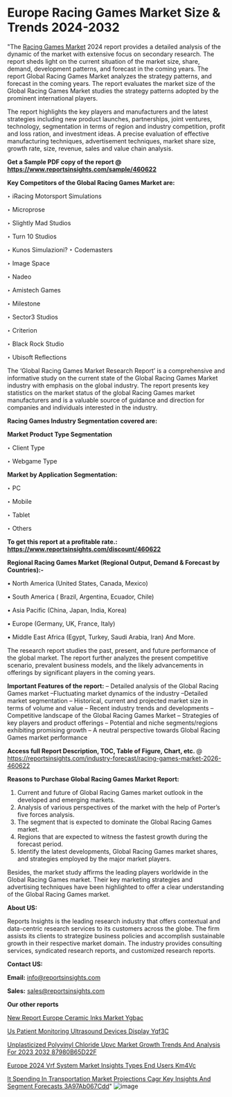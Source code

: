 # Europe Racing Games Market Size & Trends 2024-2032

"The <a href=https://www.reportsinsights.com/sample/460622>Racing Games Market</a> 2024 report provides a detailed analysis of the dynamic of the market with extensive focus on secondary research. The report sheds light on the current situation of the market size, share, demand, development patterns, and forecast in the coming years. The report Global Racing Games Market analyzes the strategy patterns, and forecast in the coming years. The report evaluates the market size of the Global Racing Games Market studies the strategy patterns adopted by the prominent international players.

The report highlights the key players and manufacturers and the latest strategies including new product launches, partnerships, joint ventures, technology, segmentation in terms of region and industry competition, profit and loss ration, and investment ideas. A precise evaluation of effective manufacturing techniques, advertisement techniques, market share size, growth rate, size, revenue, sales and value chain analysis.

<strong>Get a Sample PDF copy of the report @ <a href=https://www.reportsinsights.com/sample/460622 style=color:#0000ff;>https://www.reportsinsights.com/sample/460622</a></strong>

<strong>Key Competitors of the Global Racing Games Market are:</strong>

‣ iRacing Motorsport Simulations

‣ Microprose

‣ Slightly Mad Studios

‣ Turn 10 Studios

‣ Kunos Simulazioni?
‣ Codemasters

‣ Image Space

‣ Nadeo

‣ Amistech Games

‣ Milestone

‣ Sector3 Studios

‣ Criterion

‣ Black Rock Studio

‣ Ubisoft Reflections

The ‘Global Racing Games Market Research Report’ is a comprehensive and informative study on the current state of the Global Racing Games Market industry with emphasis on the global industry. The report presents key statistics on the market status of the global Racing Games market manufacturers and is a valuable source of guidance and direction for companies and individuals interested in the industry.

<strong>Racing Games Industry Segmentation covered are:</strong>

<strong>Market Product Type Segmentation</strong>

‣ Client Type

‣ Webgame Type

<strong>Market by Application Segmentation:</strong>

‣ PC

‣ Mobile

‣ Tablet

‣ Others

<strong>To get this report at a profitable rate.: <a href=https://www.reportsinsights.com/discount/460622 style=color:#0000ff;>https://www.reportsinsights.com/discount/460622</a></strong>

<strong>Regional Racing Games Market (Regional Output, Demand &amp; Forecast by Countries):-</strong>

• North America (United States, Canada, Mexico)

• South America ( Brazil, Argentina, Ecuador, Chile)

• Asia Pacific (China, Japan, India, Korea)

• Europe (Germany, UK, France, Italy)

• Middle East Africa (Egypt, Turkey, Saudi Arabia, Iran) And More.

The research report studies the past, present, and future performance of the global market. The report further analyzes the present competitive scenario, prevalent business models, and the likely advancements in offerings by significant players in the coming years.

<strong>Important Features of the report:</strong>
– Detailed analysis of the Global Racing Games market
–Fluctuating market dynamics of the industry
–Detailed market segmentation
– Historical, current and projected market size in terms of volume and value
– Recent industry trends and developments
– Competitive landscape of the Global Racing Games Market
– Strategies of key players and product offerings
– Potential and niche segments/regions exhibiting promising growth
– A neutral perspective towards Global Racing Games market performance

<strong>Access full Report Description, TOC, Table of Figure, Chart, etc. </strong>@   <a href=https://reportsinsights.com/industry-forecast/racing-games-market-2026-460622 style=color:#0000ff;>https://reportsinsights.com/industry-forecast/racing-games-market-2026-460622</a>

<strong>Reasons to Purchase Global Racing Games Market Report:</strong>
1. Current and future of Global Racing Games market outlook in the developed and emerging markets.
2. Analysis of various perspectives of the market with the help of Porter’s five forces analysis.
3. The segment that is expected to dominate the Global Racing Games market.
4. Regions that are expected to witness the fastest growth during the forecast period.
5. Identify the latest developments, Global Racing Games market shares, and strategies employed by the major market players.

Besides, the market study affirms the leading players worldwide in the Global Racing Games market. Their key marketing strategies and advertising techniques have been highlighted to offer a clear understanding of the Global Racing Games market.

<strong><strong>About US</strong>:</strong>

Reports Insights is the leading research industry that offers contextual and data-centric research services to its customers across the globe. The firm assists its clients to strategize business policies and accomplish sustainable growth in their respective market domain. The industry provides consulting services, syndicated research reports, and customized research reports.

<strong>Contact US:</strong>

<p class=><b>Email:</b> <a href=mailto:info@reportsinsights.com>info@reportsinsights.com</a></p>
<p class=><b>Sales:</b> <a href=mailto:sales@reportsinsights.com>sales@reportsinsights.com</a></p>

<strong>Our other reports</strong>

<a href=https://www.linkedin.com/pulse/new-report-europe-ceramic-inks-market-ygbac/>New Report Europe Ceramic Inks Market Ygbac</a>

<a href=https://www.linkedin.com/pulse/us-patient-monitoring-ultrasound-devices-display-yqf3c/>Us Patient Monitoring Ultrasound Devices Display Yqf3C</a>

<a href=https://medium.com/@anuragakarte041/unplasticized-polyvinyl-chloride-upvc-market-growth-trends-and-analysis-for-2023-2032-87980b65d22f>Unplasticized Polyvinyl Chloride Upvc Market Growth Trends And Analysis For 2023 2032 87980B65D22F</a>

<a href=https://www.linkedin.com/pulse/europe-2024-vrf-system-market-insights-types-end-users-km4vc/>Europe 2024 Vrf System Market Insights Types End Users Km4Vc</a>

<a href=https://medium.com/@gd336335/it-spending-in-transportation-market-projections-cagr-key-insights-and-segment-forecasts-3a97ab067cdd>It Spending In Transportation Market Projections Cagr Key Insights And Segment Forecasts 3A97Ab067Cdd</a>"
![image](https://github.com/Jaayaachit/RIResearch/assets/158452289/0817ff14-3ffe-4adc-9794-220cae59b2a3)
